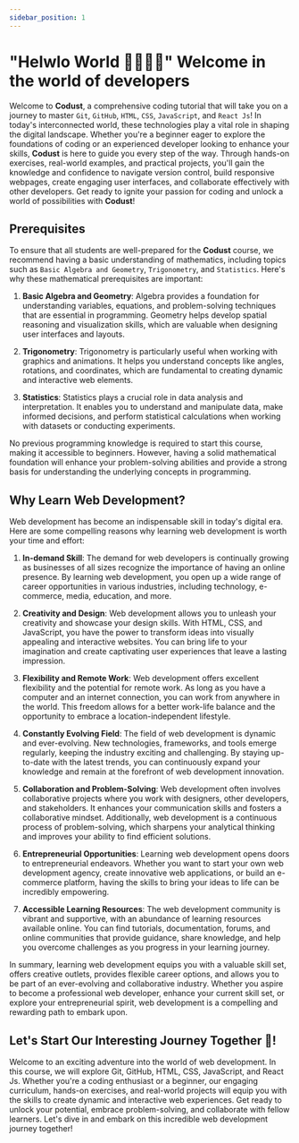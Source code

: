 ```yaml
---
sidebar_position: 1
---
```


# "Helwlo World 🙋‍♂️🙋‍♀️" Welcome in the world of developers

Welcome to **Codust**, a comprehensive coding tutorial that will take you on a journey to master `Git`, `GitHub`, `HTML`, `CSS`, `JavaScript`, and `React Js`! In today's interconnected world, these technologies play a vital role in shaping the digital landscape. Whether you're a beginner eager to explore the foundations of coding or an experienced developer looking to enhance your skills, **Codust** is here to guide you every step of the way. Through hands-on exercises, real-world examples, and practical projects, you'll gain the knowledge and confidence to navigate version control, build responsive webpages, create engaging user interfaces, and collaborate effectively with other developers. Get ready to ignite your passion for coding and unlock a world of possibilities with **Codust**!

## Prerequisites

To ensure that all students are well-prepared for the **Codust** course, we recommend having a basic understanding of mathematics, including topics such as `Basic Algebra and Geometry`, `Trigonometry`, and `Statistics`. Here's why these mathematical prerequisites are important:

1. **Basic Algebra and Geometry**: Algebra provides a foundation for understanding variables, equations, and problem-solving techniques that are essential in programming. Geometry helps develop spatial reasoning and visualization skills, which are valuable when designing user interfaces and layouts.

2. **Trigonometry**: Trigonometry is particularly useful when working with graphics and animations. It helps you understand concepts like angles, rotations, and coordinates, which are fundamental to creating dynamic and interactive web elements.

3. **Statistics**: Statistics plays a crucial role in data analysis and interpretation. It enables you to understand and manipulate data, make informed decisions, and perform statistical calculations when working with datasets or conducting experiments.

No previous programming knowledge is required to start this course, making it accessible to beginners. However, having a solid mathematical foundation will enhance your problem-solving abilities and provide a strong basis for understanding the underlying concepts in programming.





## Why Learn Web Development?

Web development has become an indispensable skill in today's digital era. Here are some compelling reasons why learning web development is worth your time and effort:

1. **In-demand Skill**: The demand for web developers is continually growing as businesses of all sizes recognize the importance of having an online presence. By learning web development, you open up a wide range of career opportunities in various industries, including technology, e-commerce, media, education, and more.

2. **Creativity and Design**: Web development allows you to unleash your creativity and showcase your design skills. With HTML, CSS, and JavaScript, you have the power to transform ideas into visually appealing and interactive websites. You can bring life to your imagination and create captivating user experiences that leave a lasting impression.

3. **Flexibility and Remote Work**: Web development offers excellent flexibility and the potential for remote work. As long as you have a computer and an internet connection, you can work from anywhere in the world. This freedom allows for a better work-life balance and the opportunity to embrace a location-independent lifestyle.

4. **Constantly Evolving Field**: The field of web development is dynamic and ever-evolving. New technologies, frameworks, and tools emerge regularly, keeping the industry exciting and challenging. By staying up-to-date with the latest trends, you can continuously expand your knowledge and remain at the forefront of web development innovation.

5. **Collaboration and Problem-Solving**: Web development often involves collaborative projects where you work with designers, other developers, and stakeholders. It enhances your communication skills and fosters a collaborative mindset. Additionally, web development is a continuous process of problem-solving, which sharpens your analytical thinking and improves your ability to find efficient solutions.

6. **Entrepreneurial Opportunities**: Learning web development opens doors to entrepreneurial endeavors. Whether you want to start your own web development agency, create innovative web applications, or build an e-commerce platform, having the skills to bring your ideas to life can be incredibly empowering.

7. **Accessible Learning Resources**: The web development community is vibrant and supportive, with an abundance of learning resources available online. You can find tutorials, documentation, forums, and online communities that provide guidance, share knowledge, and help you overcome challenges as you progress in your learning journey.

In summary, learning web development equips you with a valuable skill set, offers creative outlets, provides flexible career options, and allows you to be part of an ever-evolving and collaborative industry. Whether you aspire to become a professional web developer, enhance your current skill set, or explore your entrepreneurial spirit, web development is a compelling and rewarding path to embark upon.

## Let's Start Our Interesting Journey Together 🎉!

Welcome to an exciting adventure into the world of web development. In this course, we will explore Git, GitHub, HTML, CSS, JavaScript, and React Js. Whether you're a coding enthusiast or a beginner, our engaging curriculum, hands-on exercises, and real-world projects will equip you with the skills to create dynamic and interactive web experiences. Get ready to unlock your potential, embrace problem-solving, and collaborate with fellow learners. Let's dive in and embark on this incredible web development journey together!
